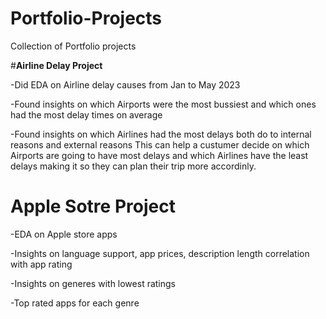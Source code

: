 # Portfolio-Projects 
Collection of Portfolio projects 

#**Airline Delay Project**

-Did EDA on Airline delay causes from Jan to May 2023 

-Found insights on which Airports were the most bussiest and which ones had the most delay times on average 

-Found insights on which Airlines had the most delays both do to internal reasons and external reasons 
This can help a custumer decide on which Airports are going to have most delays and which Airlines have the least delays making it so they can plan their trip more accordinly. 



# **Apple Sotre Project** 

-EDA on Apple store apps 

-Insights on language support, app prices, description length correlation with app rating 

-Insights on generes with lowest ratings 

-Top rated apps for each genre 
